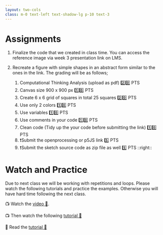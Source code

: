 ```yaml
---
layout: two-cols
class: m-0 text-left text-shadow-lg p-10 text-3
---
```


# Assignments

1) Finalize the code that we created in class time. You can access the reference image via week 3 presentation link on LMS.

2) Recreate a figure with simple shapes in an abstract form similar to the ones in the link. The grading will be as follows;
    1. Computational Thinking Analysis (upload as pdf) 2️⃣0️⃣ PTS
    2. Canvas size 900 x 900 px 1️⃣0️⃣ PTS
    3. Create 6 x 6 grid of squares in total 25 squares 2️⃣0️⃣ PTS
    4. Use only 2 colors 1️⃣0️⃣ PTS
    5. Use variables 1️⃣0️⃣ PTS
    6. Use comments in your code 1️⃣0️⃣ PTS
    7. Clean code (Tidy up the your code before submitting the link) 1️⃣0️⃣ PTS
    8. ❗Submit the openprocessing or p5JS link 5️⃣ PTS
    9. ❗Submit the sketch source code as zip file as well 5️⃣ PTS
::right::



# Watch and Practice 
Due to next class we will be working with repetitions and loops. Please watch the following tutorials and practice the examples. Otherwise you will have hard time following the next class.


📺 Watch the [video 🔗](https://thecodingtrain.com/tracks/code-programming-with-p5-js/code/4-loops/1-while-for). 

📺 Then watch the following [tutorial 🔗](https://thecodingtrain.com/tracks/code-programming-with-p5-js/code/4-loops/2-nested)

📖 Read the [tutorial 🔗](https://openprocessing.org/sketch/1707047)

